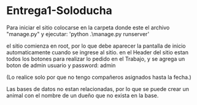 # Entrega1-Soloducha
Para iniciar el sitio
colocarse en la carpeta donde este el archivo "manage.py" y ejecutar: 'python .\manage.py runserver'

el sitio comienza en root, por lo que debe aparecer la pantalla de inicio automaticamente cuando se ingrese al sitio.
en el Header del sitio estan todos los botones para realizar lo pedido en el Trabajo, y se agrega un boton de admin
usuario y password: admin

(Lo realice solo por que no tengo compañeros asignados hasta la fecha.)


Las bases de datos no estan relacionadas, por lo que se puede crear un animal con el nombre de un dueño que no exista en la base.
